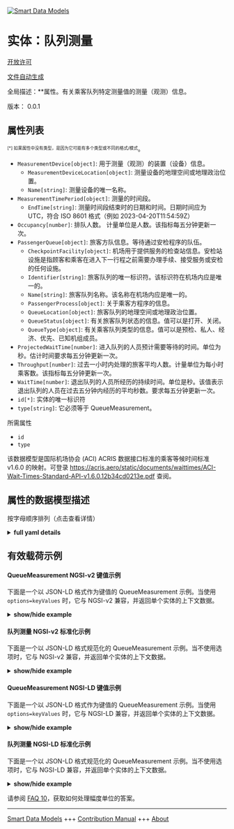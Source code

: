 <!-- 10-Header -->    
[![Smart Data Models](https://smartdatamodels.org/wp-content/uploads/2022/01/SmartDataModels_logo.png "Logo")](https://smartdatamodels.org)    
实体：队列测量    
=======<!-- /10-Header -->    
<!-- 15-License -->    
[开放许可](https://github.com/smart-data-models//dataModel.ACRIS/blob/master/QueueMeasurement/LICENSE.md)    
[文件自动生成](https://docs.google.com/presentation/d/e/2PACX-1vTs-Ng5dIAwkg91oTTUdt8ua7woBXhPnwavZ0FxgR8BsAI_Ek3C5q97Nd94HS8KhP-r_quD4H0fgyt3/pub?start=false&loop=false&delayms=3000#slide=id.gb715ace035_0_60)    
<!-- /15-License -->    
<!-- 20-Description -->    
全局描述：**属性。有关乘客队列特定测量值的测量（观测）信息。    
版本： 0.0.1    
<!-- /20-Description -->    
<!-- 30-PropertiesList -->    
## 属性列表    
<sup><sub>[*] 如果属性中没有类型，是因为它可能有多个类型或不同的格式/模式</sub></sup>。    
- `MeasurementDevice[object]`: 用于测量（观测）的装置（设备）信息。  	- `MeasurementDeviceLocation[object]`: 测量设备的地理空间或地理政治位置。      
	- `Name[string]`: 测量设备的唯一名称。      
- `MeasurementTimePeriod[object]`: 测量的时间段。  	- `EndTime[string]`: 测量时间段结束时的日期和时间。日期时间应为 UTC，符合 ISO 8601 格式（例如 2023-04-20T11:54:59Z）      
- `Occupancy[number]`: 排队人数。  计量单位是人数。该指标每五分钟更新一次。  - `PassengerQueue[object]`: 旅客方队信息。等待通过安检程序的队伍。  	- `CheckpointFacility[object]`: 机场用于提供服务的检查站信息。安检站设施是指顾客和乘客在进入下一行程之前需要办理手续、接受服务或安检的任何设施。      
	- `Identifier[string]`: 旅客队列的唯一标识符。该标识符在机场内应是唯一的。      
	- `Name[string]`: 旅客队列名称。该名称在机场内应是唯一的。      
	- `PassengerProcess[object]`: 关于乘客方程序的信息。      
	- `QueueLocation[object]`: 旅客队列的地理空间或地理政治位置。      
	- `QueueStatus[object]`: 有关旅客队列状态的信息。值可以是打开、关闭。      
	- `QueueType[object]`: 有关乘客队列类型的信息。值可以是预检、私人、经济、优先、已知机组成员。      
- `ProjectedWaitTime[number]`: 进入队列的人员预计需要等待的时间。单位为秒。估计时间要求每五分钟更新一次。  - `Throughput[number]`: 过去一小时内处理的旅客平均人数。计量单位为每小时乘客数。该指标每五分钟更新一次。  - `WaitTime[number]`: 退出队列的人员所经历的持续时间。单位是秒。该值表示退出队列的人员在过去五分钟内经历的平均秒数。要求每五分钟更新一次。  - `id[*]`: 实体的唯一标识符  - `type[string]`: 它必须等于 QueueMeasurement。  <!-- /30-PropertiesList -->    
<!-- 35-RequiredProperties -->    
所需属性    
- `id`  - `type`  <!-- /35-RequiredProperties -->    
<!-- 40-RequiredProperties -->    
该数据模型是国际机场协会 (ACI) ACRIS 数据接口标准的乘客等候时间标准 v1.6.0 的映射。可登录 https://acris.aero/static/documents/waittimes/ACI-Wait-Times-Standard-API-v1.6.0.12b34cd0213e.pdf 查阅。    
<!-- /40-RequiredProperties -->    
<!-- 50-DataModelHeader -->    
## 属性的数据模型描述    
按字母顺序排列（点击查看详情）    
<!-- /50-DataModelHeader -->    
<!-- 60-ModelYaml -->    
<details><summary><strong>full yaml details</strong></summary>      
```yaml    
QueueMeasurement:      
  description: Property. Information about the measurements (observations) of particular Measures of a Passenger Queue.      
  properties:      
    MeasurementDevice:      
      description: Information about the device (equipment) used to take measurements (observations).      
      properties:      
        MeasurementDeviceLocation:      
          description: The geospatial or geopolitical location of a Measurement Device.      
          properties:      
            Name:      
              description: Unique name for the location of the Measurement Device.      
              type: string      
              x-ngsi:      
                type: Property      
          type: object      
          x-ngsi:      
            type: Property      
        Name:      
          description: Unique name for the Measurement Device.      
          type: string      
          x-ngsi:      
            type: Property      
      type: object      
      x-ngsi:      
        type: Property      
    MeasurementTimePeriod:      
      description: The time period over which a Measurement is taken.      
      properties:      
        EndTime:      
          description: 'The date and time at the end of the time period over which a Measurement is taken. Date time should be UTC, compliant with ISO 8601 format (e.g. 2023-04-20T11:54:59Z)'      
          type: string      
          x-ngsi:      
            type: Property      
      type: object      
      x-ngsi:      
        type: Property      
    Occupancy:      
      description: The count of people in the queue.  The unit of measure is number of people. This metric is updated every five minutes.      
      type: number      
      x-ngsi:      
        type: Property      
    PassengerQueue:      
      description: Information about the Passenger Party Queue. A line of people waiting to pass through the security checkpoint process.      
      properties:      
        CheckpointFacility:      
          description: 'Information about a Checkpoint in an Airport used to provide services. A Checkpoint facility is any facility where customers and passengers turn up and need to be processed, serviced or screened before proceeding to the next stage of their journey. '      
          properties:      
            CheckpointAreaLocation:      
              description: The geospatial or geopolitical location of a Checkpoint.      
              properties:      
                AirportElevation:      
                  description: 'The height of an Airport, above sea level.'      
                  properties:      
                    AirportElevationUnitOfMeasurement:      
                      description: The unit of measure of the height of an Airport above sea level (FT for foot or M for metre).      
                      properties:      
                        Name:      
                      type: object      
                      x-ngsi:      
                        type: Property      
                    Name:      
                      description: The name of an Airport elevation above sea level.      
                      type: string      
                      x-ngsi:      
                        type: Property      
                    Value:      
                      description: The value of an Airport elevation above sea level.      
                      type: number      
                      x-ngsi:      
                        type: Property      
                  type: object      
                  x-ngsi:      
                    type: Property      
                Latitude:      
                  description: Coordinate of the latitude of the checkpoint area location.      
                  type: number      
                  x-ngsi:      
                    type: Property      
                Longitude:      
                  description: Coordinate of the longitude of the checkpoint area location.      
                  type: number      
                  x-ngsi:      
                    type: Property      
                Name:      
                  description: Unique name for geospatial or geopolitical location of a Checkpoint Area Location.      
                  type: string      
                  x-ngsi:      
                    type: Property      
                Srid:      
                  description: 'A Spatial Reference System Identifier (SRID), to identify the spatial coordinate system definitions'      
                  type: integer      
                  x-ngsi:      
                    type: Property      
                ZoneAreaLocation:      
                  description: The geospatial or geopolitical location of a Queuing Zone in a Terminal.      
                  properties:      
                    Name:      
                      description: Unique name for the Zone Area Location.      
                      type: string      
                      x-ngsi:      
                        type: Property      
                    TerminalAreaLocation:      
                      description: The geospatial or geopolitical location of an Airport Terminal building.      
                      properties:      
                        AirportLocation:      
                        Name:      
                      type: object      
                      x-ngsi:      
                        type: Property      
                  type: object      
                  x-ngsi:      
                    type: Property      
              type: object      
              x-ngsi:      
                type: Property      
            CheckpointFacilityOperatorParty:      
              description: Information that describes the Party responsible for the operation of a Checkpoint in an Airport.      
              properties:      
                Name:      
                  description: Unique name of the Operator Party for the Checkpoint Facility.      
                  type: string      
                  x-ngsi:      
                    type: Property      
              type: object      
              x-ngsi:      
                type: Property      
            CheckpointFacilityType:      
              description: 'Information that describes the classification for a Checkpoint in an Airport. Values are: Security Screening, Customs.'      
              properties:      
                Code:      
                  description: Unique code for the Checkpoint Facility Type.      
                  type: string      
                  x-ngsi:      
                    type: Property      
                Description:      
                  description: Description of the Checkpoint Facility Type.      
                  type: string      
                  x-ngsi:      
                    type: Property      
              type: object      
              x-ngsi:      
                type: Property      
            ConcourseFacility:      
              description: Information about an Airport Concourse as buildings or infrastructure used to provide services.      
              properties:      
                Identifier:      
                  description: Unique identifier for the Concourse Facility.      
                  type: string      
                  x-ngsi:      
                    type: Property      
                Name:      
                  description: Unique name for the Concourse Facility.      
                  type: string      
                  x-ngsi:      
                    type: Property      
                TerminalFacility:      
                  description: Information about an Airport Terminal as buildings or infrastructure used to provide services.      
                  properties:      
                    AirportFacility:      
                      description: Information about an Airport as buildings or infrastructure used to provide services.      
                      properties:      
                        IataCode:      
                        IcaoCode:      
                        Name:      
                      type: object      
                      x-ngsi:      
                        type: Property      
                    Identifier:      
                      description: Unique identifier for the Terminal Facility.      
                      type: string      
                      x-ngsi:      
                        type: Property      
                    Name:      
                      description: Unique name for the Terminal Facility.      
                      type: string      
                      x-ngsi:      
                        type: Property      
                  type: object      
                  x-ngsi:      
                    type: Property      
              type: object      
              x-ngsi:      
                type: Property      
            Description:      
              description: Description of the Checkpoint Facility.      
              type: string      
              x-ngsi:      
                type: Property      
            Identifier:      
              description: Unique identifier for the Checkpoint Facility. The identifier should be unique within an Airport.      
              type: string      
              x-ngsi:      
                type: Property      
            Name:      
              description: Unique name for the Checkpoint Facility. The name should be unique within an Airport.      
              type: string      
              x-ngsi:      
                type: Property      
            OperationTimePeriod:      
              description: The time period over which the Checkpoint is operating.      
              properties:      
                ClosingTime:      
                  description: 'The date and time from when the Checkpoint Facility is closed. Date time should be UTC, compliant with ISO 8601 format (e.g. 2023-04-20T11:54:59Z)'      
                  type: string      
                  x-ngsi:      
                    type: Property      
                OpeningTime:      
                  description: 'The date and time from when the Checkpoint Facility is open. Date time should be UTC, compliant with ISO 8601 format (e.g. 2023-04-20T11:54:59Z)'      
                  type: string      
                  x-ngsi:      
                    type: Property      
              type: object      
              x-ngsi:      
                type: Property      
          type: object      
          x-ngsi:      
            type: Property      
        Identifier:      
          description: Unique identifier for the Passenger Queue. The identifier should be unique within an Airport.      
          type: string      
          x-ngsi:      
            type: Property      
        Name:      
          description: Name of the Passenger Queue. The name should be unique within an Airport.      
          type: string      
          x-ngsi:      
            type: Property      
        PassengerProcess:      
          description: Information about the Passenger Party Process.      
          properties:      
            Name:      
              description: Unique name for the Passenger Process.      
              type: string      
              x-ngsi:      
                type: Property      
            PassengerProcessType:      
              description: Information about the type of Passenger Party Process.      
              properties:      
                Code:      
                  description: Unique code for the type of Passenger Party Process.      
                  type: string      
                  x-ngsi:      
                    type: Property      
                Description:      
                  description: Description of the type of Passenger Party Process.      
                  type: string      
                  x-ngsi:      
                    type: Property      
              type: object      
              x-ngsi:      
                type: Property      
          type: object      
          x-ngsi:      
            type: Property      
        QueueLocation:      
          description: The geospatial or geopolitical location of a Passenger Queue.      
          properties:      
            Name:      
              description: Unique name for the Queue Location.      
              type: string      
              x-ngsi:      
                type: Property      
          type: object      
          x-ngsi:      
            type: Property      
        QueueStatus:      
          description: 'Information about the status of a Passenger Queue. Values can be: Open, Closed.'      
          properties:      
            Name:      
              description: Unique name for the status of the Passenger Queue.      
              type: string      
              x-ngsi:      
                type: Property      
          type: object      
          x-ngsi:      
            type: Property      
        QueueType:      
          description: 'Information about the type of a Passenger Queue. Values can be: Pre-Check, Private, Economy, Priority, KnownCrewMember.'      
          properties:      
            Code:      
              description: Unique code for the type of Passenger Queue.      
              type: string      
              x-ngsi:      
                type: Property      
            Description:      
              description: Description of the type of Passenger Queue.      
              type: string      
              x-ngsi:      
                type: Property      
          type: object      
          x-ngsi:      
            type: Property      
      type: object      
      x-ngsi:      
        type: Property      
    ProjectedWaitTime:      
      description: The estimated time that a person entering the queue can expect to wait. The unit of measure is seconds. Estimates are required to be updated every five minutes.      
      type: number      
      x-ngsi:      
        type: Property      
    Throughput:      
      description: The average number of passengers processed over the past hour. The unit of measure is passengers per hour. This metric is updated every five minutes.      
      type: number      
      x-ngsi:      
        type: Property      
    WaitTime:      
      description: The duration that a person exiting the queue has experienced. The unit of measure is seconds. The amount represents the average number of seconds experienced by people exiting the queue in the last five minutes. The amounts are required to be updated every five minutes.      
      type: number      
      x-ngsi:      
        type: Property      
    id:      
      anyOf:      
        - description: Identifier format of any NGSI entity      
          maxLength: 256      
          minLength: 1      
          pattern: ^[\w\-\.\{\}\$\+\*\[\]`|~^@!,:\\]+$      
          type: string      
          x-ngsi:      
            type: Property      
        - description: Identifier format of any NGSI entity      
          format: uri      
          type: string      
          x-ngsi:      
            type: Property      
      description: Unique identifier of the entity      
      x-ngsi:      
        type: Property      
    type:      
      description: It must be equal to QueueMeasurement.      
      enum:      
        - QueueMeasurement      
      type: string      
      x-ngsi:      
        type: Property      
  required:      
    - id      
    - type      
  type: object      
  x-derived-from: https://acris.aero/static/documents/waittimes/ACI-Wait-Times-API-Specification-v1.6.0.1c4ec122da9a.yaml      
  x-disclaimer: 'Redistribution and use in source and binary forms, with or without modification, are permitted  provided that the license conditions are met. Copyleft (c) 2022 Contributors to Smart Data Models Program'      
  x-license-url: https://github.com/smart-data-models/dataModel.ACRIS/blob/master/QueueMeasurement/LICENSE.md      
  x-model-schema: https://smart-data-models.github.io/dataModel.ACRIS/QueueMeasurement/schema.json      
  x-model-tags: ACRIS      
  x-version: 0.0.1      
```    
</details>      
<!-- /60-ModelYaml -->    
<!-- 70-MiddleNotes -->    
<!-- /70-MiddleNotes -->    
<!-- 80-Examples -->    
## 有效载荷示例    
#### QueueMeasurement NGSI-v2 键值示例    
下面是一个以 JSON-LD 格式作为键值的 QueueMeasurement 示例。当使用 `options=keyValues` 时，它与 NGSI-v2 兼容，并返回单个实体的上下文数据。    
<details><summary><strong>show/hide example</strong></summary>      
```json  
{  
  "id": "urn:ngsi-ld:QueueMeasurement:id:IEQX:79193255",  
  "type": "QueueMeasurement",  
  "Occupancy": 58,  
  "ProjectedWaitTime": 544.4,  
  "Throughput": 384,  
  "WaitTime": 645.9,  
  "MeasurementDevice": {  
    "Name": "",  
    "MeasurementDeviceLocation": {  
      "Name": ""  
    }  
  },  
  "MeasurementTimePeriod": {  
    "EndTime": "2023-03-22T18:59:02Z"  
  },  
  "PassengerQueue": {  
    "Identifier": "1",  
    "Name": "1",  
    "CheckpointFacility": {  
      "Description": "",  
      "Identifier": "1bdaec90-7a42-11e7-bb31-be2e44b06b34",  
      "Name": "Checkpoint B",  
      "CheckpointAreaLocation": {  
        "Latitude": 40.42,  
        "Longitude": 3.08,  
        "Name": "",  
        "$rid": 0  
      },  
      "CheckpointFacilityOperatorParty": {  
        "Name": ""  
      },  
      "CheckpointFacilityType": {  
        "Code": "",  
        "Description": ""  
      },  
      "ConcourseFacility": {  
        "Identifier": "BA/B",  
        "Name": "Boarding Area B",  
        "TerminalFacility": {  
          "Identifier": "T1",  
          "Name": "Terminal 1",  
          "AirportFacility": {  
            "IataCode": "SFO",  
            "IcaoCode": "KSFO",  
            "Name": "San Francisco InternationalAirport"  
          }  
        }  
      },  
      "OperationTimePeriod": {  
        "ClosingTime": "",  
        "OpeningTime": ""  
      }  
    },  
    "PassengerProcess": {  
      "Name": "",  
      "PassengerProcessType": {  
        "Code": "",  
        "Description": ""  
      }  
    },  
    "QueueLocation": {  
      "Name": ""  
    },  
    "QueueStatus": {  
      "Name": ""  
    },  
    "QueueType": {  
      "Code": "",  
      "Description": ""  
    }  
  }  
}  
```  
</details>    
#### 队列测量 NGSI-v2 标准化示例    
下面是一个以 JSON-LD 格式规范化的 QueueMeasurement 示例。当不使用选项时，它与 NGSI-v2 兼容，并返回单个实体的上下文数据。    
<details><summary><strong>show/hide example</strong></summary>      
```json  
{  
  "id": "urn:ngsi-ld:QueueMeasurement:id:IEQX:79193255",  
  "type": "QueueMeasurement",  
  "Occupancy": {  
    "type": "Number",  
    "value": 58  
  },  
  "ProjectedWaitTime": {  
    "type": "Number",  
    "value": 544.4  
  },  
  "Throughput": {  
    "type": "Number",  
    "value": 384  
  },  
  "WaitTime": {  
    "type": "Number",  
    "value": 645.9  
  },  
  "MeasurementDevice": {  
    "type": "StructuredValue",  
    "value": {  
      "Name": "",  
      "MeasurementDeviceLocation": {  
        "Name": ""  
      }  
    }  
  },  
  "MeasurementTimePeriod": {  
    "type": "StructuredValue",  
    "value": {  
      "EndTime": "2023-03-22T18:59:02Z"  
    }  
  },  
  "PassengerQueue": {  
    "type": "StructuredValue",  
    "value": {  
      "Identifier": "1",  
      "Name": "1",  
      "CheckpointFacility": {  
        "Description": "",  
        "Identifier": "1bdaec90-7a42-11e7-bb31-be2e44b06b34",  
        "Name": "Checkpoint B",  
        "CheckpointAreaLocation": {  
          "Latitude": 40.42,  
          "Longitude": 3.08,  
          "Name": "",  
          "$rid": 0  
        },  
        "CheckpointFacilityOperatorParty": {  
          "Name": ""  
        },  
        "CheckpointFacilityType": {  
          "Code": "",  
          "Description": ""  
        },  
        "ConcourseFacility": {  
          "Identifier": "BA/B",  
          "Name": "Boarding Area B",  
          "TerminalFacility": {  
            "Identifier": "T1",  
            "Name": "Terminal 1",  
            "AirportFacility": {  
              "IataCode": "SFO",  
              "IcaoCode": "KSFO",  
              "Name": "San Francisco InternationalAirport"  
            }  
          }  
        },  
        "OperationTimePeriod": {  
          "ClosingTime": "",  
          "OpeningTime": ""  
        }  
      },  
      "PassengerProcess": {  
        "Name": "",  
        "PassengerProcessType": {  
          "Code": "",  
          "Description": ""  
        }  
      },  
      "QueueLocation": {  
        "Name": ""  
      },  
      "QueueStatus": {  
        "Name": ""  
      },  
      "QueueType": {  
        "Code": "",  
        "Description": ""  
      }  
    }  
  }  
}  
```  
</details>    
#### QueueMeasurement NGSI-LD 键值示例    
下面是一个以 JSON-LD 格式作为键值的 QueueMeasurement 示例。当使用 `options=keyValues` 时，它与 NGSI-LD 兼容，并返回单个实体的上下文数据。    
<details><summary><strong>show/hide example</strong></summary>      
```json  
{  
  "id": "urn:ngsi-ld:QueueMeasurement:id:IEQX:79193255",  
  "type": "QueueMeasurement",  
  "Occupancy": 58,  
  "ProjectedWaitTime": 544.4,  
  "Throughput": 384,  
  "WaitTime": 645.9,  
  "MeasurementDevice": {  
    "Name": "",  
    "MeasurementDeviceLocation": {  
      "Name": ""  
    }  
  },  
  "MeasurementTimePeriod": {  
    "EndTime": "2023-03-22T18:59:02Z"  
  },  
  "PassengerQueue": {  
    "Identifier": "1",  
    "Name": "1",  
    "CheckpointFacility": {  
      "Description": "",  
      "Identifier": "1bdaec90-7a42-11e7-bb31-be2e44b06b34",  
      "Name": "Checkpoint B",  
      "CheckpointAreaLocation": {  
        "Latitude": 43.02,  
        "longitude": 3.08  
      },  
      "CheckpointFacilityOperatorParty": {  
        "Name": ""  
      },  
      "CheckpointFacilityType": {  
        "Code": "",  
        "Description": ""  
      },  
      "ConcourseFacility": {  
        "Identifier": "BA/B",  
        "Name": "Boarding Area B",  
        "TerminalFacility": {  
          "Identifier": "T1",  
          "Name": "Terminal 1",  
          "AirportFacility": {  
            "IataCode": "SFO",  
            "IcaoCode": "KSFO",  
            "Name": "San Francisco InternationalAirport"  
          }  
        }  
      },  
      "OperationTimePeriod": {  
        "ClosingTime": "",  
        "OpeningTime": ""  
      }  
    },  
    "PassengerProcess": {  
      "Name": "",  
      "PassengerProcessType": {  
        "Code": "",  
        "Description": ""  
      }  
    },  
    "QueueLocation": {  
      "Name": ""  
    },  
    "QueueStatus": {  
      "Name": ""  
    },  
    "QueueType": {  
      "Code": "",  
      "Description": ""  
    }  
  },  
  "@context": [  
    "https://raw.githubusercontent.com/smart-data-models/dataModel.ACRIS/master/context.jsonld"  
  ]  
}  
```  
</details>    
#### 队列测量 NGSI-LD 标准化示例    
下面是一个以 JSON-LD 格式规范化的 QueueMeasurement 示例。当不使用选项时，它与 NGSI-LD 兼容，并返回单个实体的上下文数据。    
<details><summary><strong>show/hide example</strong></summary>      
```json  
{  
  "id": "urn:ngsi-ld:QueueMeasurement:id:IEQX:79193255",  
  "type": "QueueMeasurement",  
  "Occupancy": {  
    "type": "Property",  
    "value": 58  
  },  
  "ProjectedWaitTime": {  
    "type": "Property",  
    "value": 544.4  
  },  
  "Throughput": {  
    "type": "Property",  
    "value": 384  
  },  
  "WaitTime": {  
    "type": "Property",  
    "value": 645.9  
  },  
  "MeasurementDevice": {  
    "type": "Property",  
    "value": {  
      "Name": "",  
      "MeasurementDeviceLocation": {  
        "Name": ""  
      }  
    }  
  },  
  "MeasurementTimePeriod": {  
    "type": "Property",  
    "value": {  
      "EndTime": "2023-03-22T18:59:02Z"  
    }  
  },  
  "PassengerQueue": {  
    "type": "Property",  
    "value": {  
      "Identifier": "1",  
      "Name": "1",  
      "CheckpointFacility": {  
        "Description": "",  
        "Identifier": "1bdaec90-7a42-11e7-bb31-be2e44b06b34",  
        "Name": "Checkpoint B",  
        "CheckpointAreaLocation": "",  
        "CheckpointFacilityOperatorParty": "",  
        "CheckpointFacilityType": "",  
        "ConcourseFacility": {  
          "Identifier": "BA/B",  
          "Name": "Boarding Area B",  
          "TerminalFacility": {  
            "Identifier": "T1",  
            "Name": "Terminal 1",  
            "AirportFacility": {  
              "IataCode": "SFO",  
              "IcaoCode": "KSFO",  
              "Name": "San Francisco InternationalAirport"  
            }  
          }  
        },  
        "OperationTimePeriod": {  
          "ClosingTime": "",  
          "OpeningTime": ""  
        }  
      },  
      "PassengerProcess": {  
        "Name": "",  
        "PassengerProcessType": {  
          "Code": "",  
          "Description": ""  
        }  
      },  
      "QueueLocation": {  
        "Name": ""  
      },  
      "QueueStatus": {  
        "Name": ""  
      },  
      "QueueType": {  
        "Code": "",  
        "Description": ""  
      }  
    }  
  },  
  "@context": [  
    "https://raw.githubusercontent.com/smart-data-models/dataModel.ACRIS/master/context.jsonld"  
  ]  
}  
```  
</details><!-- /80-Examples -->    
<!-- 90-FooterNotes -->    
<!-- /90-FooterNotes -->    
<!-- 95-Units -->    
请参阅 [FAQ 10](https://smartdatamodels.org/index.php/faqs/)，获取如何处理幅度单位的答案。    
<!-- /95-Units -->    
<!-- 97-LastFooter -->    
---    
[Smart Data Models](https://smartdatamodels.org) +++ [Contribution Manual](https://bit.ly/contribution_manual) +++ [About](https://bit.ly/Introduction_SDM)<!-- /97-LastFooter -->    
